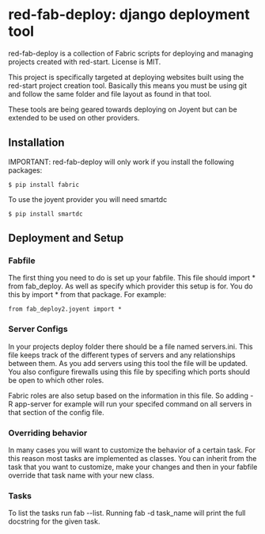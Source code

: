 # red-fab-deploy: django deployment tool

red-fab-deploy is a collection of Fabric scripts for deploying and
managing projects created with red-start. License is MIT.

This project is specifically targeted at deploying websites built using
the red-start project creation tool. Basically this means you must be using
git and follow the same folder and file layout as found in that tool.

These tools are being geared towards deploying on Joyent but can be extended to be used on other providers.

## Installation

IMPORTANT: red-fab-deploy will only work if you install the following packages:

	$ pip install fabric

To use the joyent provider you will need smartdc

    $ pip install smartdc

## Deployment and Setup

### Fabfile

The first thing you need to do is set up your fabfile. This file should import * from fab_deploy. As well as specify which provider this setup is for. You do this by import * from that package. For example:

    from fab_deploy2.joyent import *

### Server Configs

In your projects deploy folder there should be a file named servers.ini. This file keeps track of the different types of servers and any relationships between them. As you add servers using this tool the file will be updated. You also configure firewalls using this file by specifing which ports should be open to which other roles.

Fabric roles are also setup based on the information in this file. So adding -R app-server for example will run your specifed command on all servers in that section of the config file.

### Overriding behavior

In many cases you will want to customize the behavior of a certain task. For this reason most tasks are implemented as classes. You can inherit from the task that you want to customize, make your changes and then in your fabfile override that task name with your new class.

### Tasks

To list the tasks run fab --list. Running fab -d task_name will print the full docstring for the given task.
